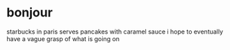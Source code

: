 # bonjour
starbucks in paris serves pancakes with caramel sauce
i hope to eventually have a vague grasp of what is going on
